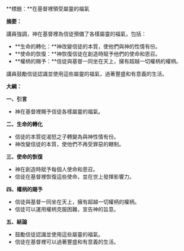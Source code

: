 **標題：**在基督裡領受屬靈的福氣

**摘要：**

講員強調，神在基督裡為信徒預備了各樣屬靈的福氣，包括：

* **生命的轉化：**神改變信徒的本質，使他們與神的性情有份。
* **使命的恢復：**神恢復信徒在創造時賦予他們的使命和恩召。
* **權柄的賜予：**信徒與基督一同坐在天上，擁有超越一切權柄的權柄。

講員鼓勵信徒認識並使用這些屬靈的福氣，過著豐盛和有意義的生活。

**大綱：**

**一、引言**
* 神在基督裡賜予信徒各樣屬靈的福氣。

**二、生命的轉化**
* 信徒的本質從渴怒之子轉變為與神性情有份。
* 神改變信徒的本質，使他們不再受罪惡的轄制。

**三、使命的恢復**
* 神在創造時賦予每個人使命和恩召。
* 信徒在基督裡恢復這些使命，並在世上發揮影響力。

**四、權柄的賜予**
* 信徒與基督一同坐在天上，擁有超越一切權柄的權柄。
* 信徒可以運用權柄克服困難，宣告神的旨意。

**五、結論**
* 鼓勵信徒認識並使用這些屬靈的福氣。
* 信徒在基督裡可以過著豐盛和有意義的生活。